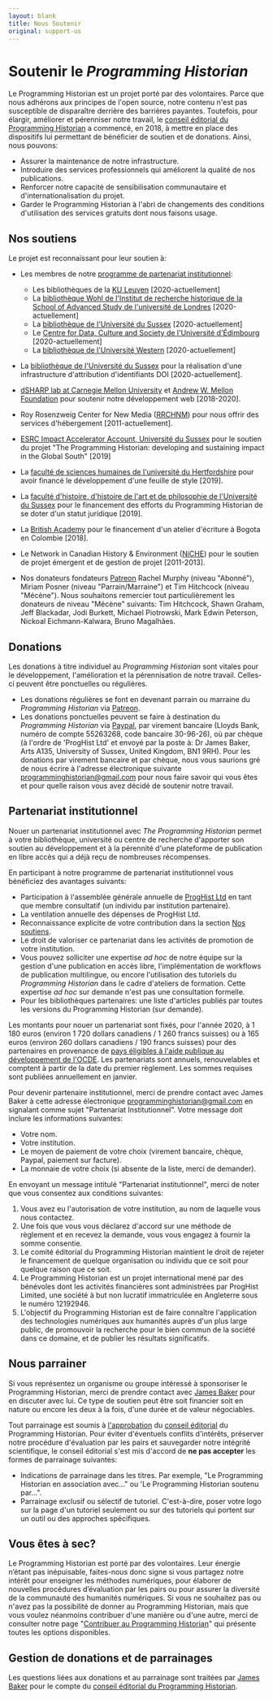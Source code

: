 ```yaml
---
layout: blank
title: Nous Soutenir
original: support-us
---
```


# Soutenir le _Programming Historian_

Le Programming Historian est un projet porté par des volontaires. Parce que nous adhérons aux principes de l'open source, notre contenu n'est pas susceptible de disparaître derrière des barrières payantes. Toutefois, pour élargir, améliorer et pérenniser notre travail, le [conseil éditorial du Programming Historian](/fr/equipe-projet) a commencé, en 2018, à mettre en place des dispositifs lui permettant de bénéficier de soutien et de donations. Ainsi, nous pouvons:

- Assurer la maintenance de notre infrastructure.
- Introduire des services professionnels qui améliorent la qualité de nos publications.
- Renforcer notre capacité de sensibilisation communautaire et d'internationalisation du projet.
- Garder le Programming Historian à l'abri de changements des conditions d'utilisation des services gratuits dont nous faisons usage.

## Nos soutiens

Le projet est reconnaissant pour leur soutien à:

- Les membres de notre [programme de partenariat institutionnel](nous-soutenir#partenariat-institutionnel):
  - Les bibliothèques de la [KU Leuven](https://bib.kuleuven.be/) [2020-actuellement]
  - La [bibliothèque Wohl de l'Institut de recherche historique de la School of Advanced Study de l'université de Londres](https://www.history.ac.uk/library) [2020-actuellement]
  - La [bibliothèque de l'Université du Sussex](https://www.sussex.ac.uk/library/) [2020-actuellement]
  - Le [Centre for Data, Culture and Society de l'Université d'Édimbourg](https://www.cdcs.ed.ac.uk/) [2020-actuellement]
  - La [bibliothèque de l'Université Western](https://www.lib.uwo.ca/) [2020-actuellement]
  
- La [bibliothèque de l'Université du Sussex](https://www.sussex.ac.uk/library/) pour la réalisation d'une infrastructure d'attribution d'identifiants DOI [2020-actuellement].
- [dSHARP lab at Carnegie Mellon University](http://dsharp.library.cmu.edu/) et [Andrew W. Mellon Foundation](https://mellon.org/) pour soutenir notre développement web [2018-2020].
- Roy Rosenzweig Center for New Media ([RRCHNM](http://chnm.gmu.edu/)) pour nous offrir des services d'hébergement [2011-actuellement].
- [ESRC Impact Accelerator Account, Université du Sussex](http://www.sussex.ac.uk/staff/research/rqi/rqi_information_and_support/rqi_impact_funding/if-esrciaa/) pour le soutien du projet "The Programming Historian: developing and sustaining impact in the Global South" [2019]
- La [faculté de sciences humaines de l'université du Hertfordshire](https://www.herts.ac.uk/study/schools-of-study/humanities) pour avoir financé le développement d'une feuille de style [2019].
- La [faculté d'histoire, d'histoire de l'art et de philosophie de l'Université du Sussex](http://www.sussex.ac.uk/hahp/) pour le financement des efforts du Programming Historian de se doter d'un statut juridique [2019].
- La [British Academy](https://www.britac.ac.uk/) pour le financement d'un atelier d'écriture à Bogota en Colombie [2018].
- Le Network in Canadian History & Environment ([NiCHE](http://niche-canada.org/)) pour le soutien de projet émergent et de gestion de projet [2011-2013].
- Nos donateurs fondateurs [Patreon](https://www.patreon.com/theprogramminghistorian) Rachel Murphy (niveau "Abonné"), Miriam Posner (niveau "Parrain/Marraine") et Tim Hitchcock (niveau "Mécène"). Nous souhaitons remercier tout particulièrement les donateurs de niveau "Mécène" suivants: Tim Hitchcock, Shawn Graham, Jeff Blackadar, Jodi Burkett, Michael Piotrowski, Mark Edwin Peterson, Nickoal Eichmann-Kalwara, Bruno Magalhães.

 
## Donations

Les donations à titre individuel au *Programming Historian* sont vitales pour le développement, l'amélioration et la pérennisation de notre travail. Celles-ci peuvent être ponctuelles ou régulières.
 
- Les donations régulières se font en devenant parrain ou marraine du *Programming Historian* via [Patreon](https://www.patreon.com/theprogramminghistorian). 
- Les donations ponctuelles peuvent se faire à destination du *Programming Historian* via [Paypal](https://www.paypal.com/cgi-bin/webscr?cmd=_s-xclick&hosted_button_id=7BGHUZRVS4LYL&source=url), par virement bancaire (Lloyds Bank, numéro de compte 55263268, code bancaire 30-96-26), où par chèque (à l'ordre de 'ProgHist Ltd' et envoyé par la poste à: Dr James Baker, Arts A135, University of Sussex, United Kingdom, BN1 9RH). Pour les donations par virement bancaire et par chèque, nous vous saurions gré de nous écrire à l'adresse électronique suivante <a href="mailto:programminghistorian@gmail.com">programminghistorian@gmail.com</a> pour nous faire savoir qui vous êtes et pour quelle raison vous avez décidé de soutenir notre travail. 

## Partenariat institutionnel

Nouer un partenariat institutionnel avec *The Programming Historian* permet à votre bibliothèque, université ou centre de recherche d'apporter son soutien au développement et à la pérennité d'une plateforme de publication en libre accès qui a déjà reçu de nombreuses récompenses. 

En participant à notre programme de partenariat institutionnel vous bénéficiez des avantages suivants:

- Participation à l'assemblée générale annuelle de [ProgHist Ltd](https://beta.companieshouse.gov.uk/company/12192946) en tant que membre consultatif (un individu par institution partenaire).
- La ventilation annuelle des dépenses de ProgHist Ltd.
- Reconnaissance explicite de votre contribution dans la section [Nos soutiens](/fr/nous-soutenir#nos-soutiens).
- Le droit de valoriser ce partenariat dans les activités de promotion de votre institution.
- Vous pouvez solliciter une expertise *ad hoc* de notre équipe sur la gestion d'une publication en accès libre, l'implémentation de workflows de publication multilingue, ou encore l'utilisation des tutoriels du *Programming Historian* dans le cadre d'ateliers de formation. Cette expertise *ad hoc* sur demande n'est pas une consultation formelle. 
- Pour les bibliothèques partenaires: une liste d'articles publiés par toutes les versions du Programming Historian (sur demande).

Les montants pour nouer un partenariat sont fixés, pour l'année 2020, à 1 180 euros (environ 1 720 dollars canadiens / 1 260 francs suisses) ou à 165 euros (environ 260 dollars canadiens / 190 francs suisses) pour des partenaires en provenance de [pays éligibles à l'aide publique au développement de l'OCDE](http://www.oecd.org/fr/cad/financementpourledeveloppementdurable/normes-financement-developpement/listecad.htm). Les partenariats sont annuels, renouvelables et comptent à partir de la date du premier règlement. Les sommes requises sont publiées annuellement en janvier.

Pour devenir partenaire institutionnel, merci de prendre contact avec James Baker à cette adresse électronique <a href="mailto:programminghistorian@gmail.com">programminghistorian@gmail.com</a> en signalant comme sujet "Partenariat Institutionnel". Votre message doit inclure les informations suivantes:

- Votre nom.
- Votre institution.
- Le moyen de paiement de votre choix (virement bancaire, chèque, Paypal, paiement sur facture).
- La monnaie de votre choix (si absente de la liste, merci de demander).

En envoyant un message intitulé "Partenariat institutionnel", merci de noter que vous consentez aux conditions suivantes:

1. Vous avez eu l'autorisation de votre institution, au nom de laquelle vous nous contactez. 
2. Une fois que vous vous déclarez d'accord sur une méthode de règlement et en recevez la demande, vous vous engagez à fournir la somme consentie.
3. Le comité éditorial du Programming Historian maintient le droit de rejeter le financement de quelque organisation ou individu que ce soit pour quelque raison que ce soit.
4. Le Programming Historian est un projet international mené par des bénévoles dont les activités financières sont administrées par ProgHist Limited, une société à but non lucratif immatriculée en Angleterre sous le numéro 12192946.
5. L'objectif du Programming Historian est de faire connaître l'application des technologies numériques aux humanités auprès d'un plus large public, de promouvoir la recherche pour le bien commun de la société dans ce domaine, et de publier les résultats significatifs. 

## Nous parrainer

Si vous représentez un organisme ou groupe intéressé à sponsoriser le Programming Historian, merci de prendre contact avec  [James Baker](https://github.com/drjwbaker) pour en discuter avec lui. Ce type de soutien peut être soit financier soit en nature ou encore les deux à la fois, d'une durée et de valeur négociables.

Tout parrainage est soumis à [l'approbation](https://github.com/programminghistorian/jekyll/wiki/Programming-Historian-Governance) du [conseil éditorial](/fr/equipe-projet) du Programming Historian. Pour éviter d'éventuels conflits d'intérêts, préserver notre procédure d'évaluation par les pairs et sauvegarder notre intégrité scientifique, le conseil éditorial s'est mis d'accord de **ne pas accepter** les formes de parrainage suivantes:

- Indications de parrainage dans les titres. Par exemple, "Le Programming Historian en association avec..." ou 'Le Programming Historian soutenu par...".
- Parrainage exclusif ou sélectif de tutoriel. C'est-à-dire, poser votre logo sur la page d'un tutoriel seulement ou sur des tutoriels qui portent sur un outil ou des approches spécifiques.

## Vous êtes à sec?

Le Programming Historian est porté par des volontaires. Leur énergie n’étant pas inépuisable, faites-nous donc signe si vous partagez notre intérêt pour enseigner les méthodes numériques, pour élaborer de nouvelles procédures d’évaluation par les pairs ou pour assurer la diversité de la communauté des humanités numériques. Si vous ne souhaitez pas ou n'avez pas la possibilité de donner au Programming Historian, mais que vous voulez néanmoins contribuer d'une manière ou d'une autre, merci de consulter notre page "[Contribuer au Programming Historian](/fr/contribuer)" qui présente toutes les options disponibles.

## Gestion de donations et de parrainages

Les questions liées aux donations et au parrainage sont traitées par [James Baker](https://github.com/drjwbaker) pour le compte du [conseil éditorial du Programming Historian](/fr/equipe-projet).
